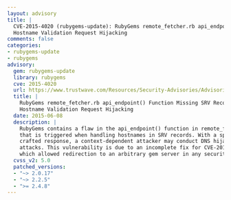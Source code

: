 ```yaml
---
layout: advisory
title: |
  CVE-2015-4020 (rubygems-update): RubyGems remote_fetcher.rb api_endpoint() Function Missing SRV Record
  Hostname Validation Request Hijacking
comments: false
categories:
- rubygems-update
- rubygems
advisory:
  gem: rubygems-update
  library: rubygems
  cve: 2015-4020
  url: https://www.trustwave.com/Resources/Security-Advisories/Advisories/TWSL2015-009/?fid=6478
  title: |
    RubyGems remote_fetcher.rb api_endpoint() Function Missing SRV Record
    Hostname Validation Request Hijacking
  date: 2015-06-08
  description: |
    RubyGems contains a flaw in the api_endpoint() function in remote_fetcher.rb
    that is triggered when handling hostnames in SRV records. With a specially
    crafted response, a context-dependent attacker may conduct DNS hijacking
    attacks. This vulnerability is due to an incomplete fix for CVE-2015-3900,
    which allowed redirection to an arbitrary gem server in any security domain.
  cvss_v2: 5.0
  patched_versions:
  - "~> 2.0.17"
  - "~> 2.2.5"
  - ">= 2.4.8"
---
```

